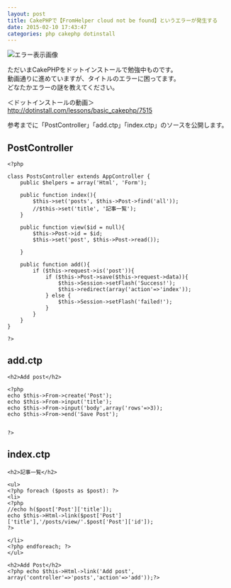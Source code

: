 ```yaml
---
layout: post
title: CakePHPで【FromHelper cloud not be found】というエラーが発生する
date: 2015-02-10 17:43:47
categories: php cakephp dotinstall
---
```

<!-- {% raw %} -->
<p><img src="https://i.stack.imgur.com/xHJkb.jpg" alt="エラー表示画像"></p>

<p>ただいまCakePHPをドットインストールで勉強中ものです。<br>
動画通りに進めていますが、タイトルのエラーに困ってます。<br>
どなたかエラーの謎を教えてください。</p>

<p>＜ドットインストールの動画＞<br>
<a href="http://dotinstall.com/lessons/basic_cakephp/7515" rel="nofollow noreferrer">http://dotinstall.com/lessons/basic_cakephp/7515</a></p>

<p>参考までに「PostController」「add.ctp」「index.ctp」のソースを公開します。</p>

<h2>PostController</h2>

<pre><code>&lt;?php

class PostsController extends AppController {
    public $helpers = array('Html', 'Form');

    public function index(){
        $this-&gt;set('posts', $this-&gt;Post-&gt;find('all'));
        //$this-&gt;set('title', '記事一覧');
    }

    public function view($id = null){
        $this-&gt;Post-&gt;id = $id;
        $this-&gt;set('post', $this-&gt;Post-&gt;read());

    }

    public function add(){
        if ($this-&gt;request-&gt;is('post')){
            if ($this-&gt;Post-&gt;save($this-&gt;request-&gt;data)){
                $this-&gt;Session-&gt;setFlash('Success!');
                $this-&gt;redirect(array('action'=&gt;'index'));
            } else {
                $this-&gt;Session-&gt;setFlash('failed!');
            }
        }
    }
}

?&gt;
</code></pre>

<h2>add.ctp</h2>

<pre><code>&lt;h2&gt;Add post&lt;/h2&gt;

&lt;?php
echo $this-&gt;From-&gt;create('Post');
echo $this-&gt;From-&gt;input('title');
echo $this-&gt;From-&gt;input('body',array('rows'=&gt;3));
echo $this-&gt;From-&gt;end('Save Post');


?&gt;
</code></pre>

<h2>index.ctp</h2>

<pre><code>&lt;h2&gt;記事一覧&lt;/h2&gt;

&lt;ul&gt;
&lt;?php foreach ($posts as $post): ?&gt;
&lt;li&gt;
&lt;?php
//echo h($post['Post']['title']);
echo $this-&gt;Html-&gt;link($post['Post']['title'],'/posts/view/'.$post['Post']['id']);
?&gt;

&lt;/li&gt;
&lt;?php endforeach; ?&gt;
&lt;/ul&gt;

&lt;h2&gt;Add Post&lt;/h2&gt;
&lt;?php echo $this-&gt;Html-&gt;link('Add post', array('controller'=&gt;'posts','action'=&gt;'add'));?&gt;
</code></pre>
<!-- {% endraw %} -->
